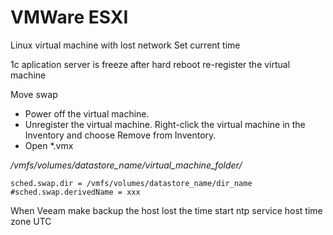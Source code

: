 # VMWare ESXI
Linux virtual machine with lost network
Set current time

1c aplication server is freeze after hard reboot
re-register the virtual machine

Move swap
* Power off the virtual machine.
* Unregister the virtual machine. Right-click the virtual machine in the Inventory and choose Remove from Inventory.
* Open *.vmx

*/vmfs/volumes/datastore_name/virtual_machine_folder/*
```
sched.swap.dir = /vmfs/volumes/datastore_name/dir_name
#sched.swap.derivedName = xxx
```

When Veeam make backup the host lost the time
start ntp service
host time zone UTC
